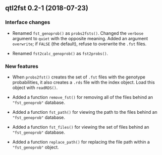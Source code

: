 ## qtl2fst 0.2-1 (2018-07-23)

### Interface changes

- Renamed `fst_genoprob()` as `probs2fsts()`. Changed the `verbose`
  argument to `quiet` with the opposite meaning. Added an argument
  `overwrite`; if `FALSE` (the default), refuse to overwrite the
  `.fst` files.

- Renamed `fst2calc_genoprob()` as `fst2probs()`.

### New features

- When `probs2fst()` creates the set of `.fst` files with the genotype
  probabilities, it also creates a `.rds` file with the index object.
  Load this object with `readRDS()`.

- Added a function `remove_fst()` for removing all of the files behind
  an `"fst_genoprob"` database.

- Added a function `fst_path()` for viewing the path to the files behind
  an `"fst_genoprob"` database.

- Added a function `fst_files()` for viewing the set of files behind an
  `"fst_genoprob"` database.

- Added a function `replace_path()` for replacing the file path within a
  `"fst_genoprob"` object.
